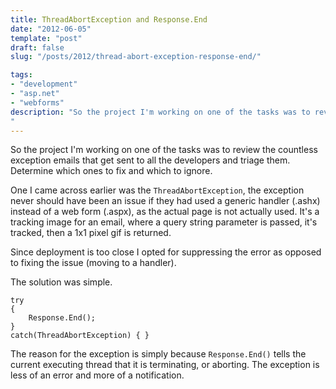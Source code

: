 ```yaml
---
title: ThreadAbortException and Response.End
date: "2012-06-05"
template: "post"
draft: false
slug: "/posts/2012/thread-abort-exception-response-end/"

tags:
- "development"
- "asp.net"
- "webforms"
description: "So the project I'm working on one of the tasks was to review the countless exception emails that get sent to all the developers and triage them.  Determine which ones to fix and which to ignore."
---
```

So the project I'm working on one of the tasks was to review the countless exception emails that get sent to all the developers and triage them.  Determine which ones to fix and which to ignore.

One I came across earlier was the `ThreadAbortException`, the exception never should have been an issue if they had used a generic handler (.ashx) instead of a web form (.aspx), as the actual page is not actually used.  It's a tracking image for an email, where a query string parameter is passed, it's tracked, then a 1x1 pixel gif is returned.

Since deployment is too close I opted for suppressing the error as opposed to fixing the issue (moving to a handler).

The solution was simple.

    try
    {
        Response.End(); 
    }
    catch(ThreadAbortException) { }

The reason for the exception is simply because `Response.End()` tells the current executing thread that it is terminating, or aborting.  The exception is less of an error and more of a notification.